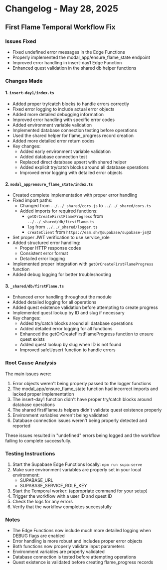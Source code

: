 # Changelog - May 28, 2025

## First Flame Temporal Workflow Fix

### Issues Fixed
- Fixed undefined error messages in the Edge Functions
- Properly implemented the modal_app/ensure_flame_state endpoint
- Improved error handling in insert-day1 Edge Function
- Enhanced quest validation in the shared db helper functions

### Changes Made

#### 1. `insert-day1/index.ts`
- Added proper try/catch blocks to handle errors correctly
- Fixed error logging to include actual error objects
- Added more detailed debugging information
- Improved error handling with specific error codes
- Added environment variable validation
- Implemented database connection testing before operations
- Used the shared helper for flame_progress record creation
- Added more detailed error return codes
- Key changes:
  - Added early environment variable validation
  - Added database connection test
  - Replaced direct database upsert with shared helper
  - Added explicit try/catch blocks around all database operations
  - Improved error logging with detailed error objects

#### 2. `modal_app/ensure_flame_state/index.ts`
- Created complete implementation with proper error handling
- Fixed import paths:
  - Changed from `../../_shared/cors.js` to `../../_shared/cors.ts`
  - Added imports for required functions:
    - `getOrCreateFirstFlameProgress` from `../../_shared/db/firstFlame.ts`
    - `log` from `../../_shared/logger.ts`
    - `createClient` from `https://esm.sh/@supabase/supabase-js@2`
- Set proper JWT verification to use service_role
- Added structured error handling:
  - Proper HTTP response codes
  - Consistent error format
  - Detailed error logging
- Implemented proper integration with `getOrCreateFirstFlameProgress` function
- Added debug logging for better troubleshooting

#### 3. `_shared/db/firstFlame.ts`
- Enhanced error handling throughout the module
- Added detailed logging for all operations
- Added quest existence validation before attempting to create progress
- Implemented quest lookup by ID and slug if necessary
- Key changes:
  - Added try/catch blocks around all database operations
  - Added detailed error logging for all functions
  - Enhanced the getOrCreateFirstFlameProgress function to ensure quest exists
  - Added quest lookup by slug when ID is not found
  - Improved safeUpsert function to handle errors

### Root Cause Analysis
The main issues were:
1. Error objects weren't being properly passed to the logger functions
2. The modal_app/ensure_flame_state function had incorrect imports and lacked proper implementation
3. The insert-day1 function didn't have proper try/catch blocks around database operations
4. The shared firstFlame.ts helpers didn't validate quest existence properly
5. Environment variables weren't being validated
6. Database connection issues weren't being properly detected and reported

These issues resulted in "undefined" errors being logged and the workflow failing to complete successfully.

### Testing Instructions
1. Start the Supabase Edge Functions locally: `npm run supa:serve`
2. Make sure environment variables are properly set in your local environment:
   - SUPABASE_URL
   - SUPABASE_SERVICE_ROLE_KEY
3. Start the Temporal worker: (appropriate command for your setup)
4. Trigger the workflow with a user ID and quest ID
5. Check the logs for any errors
6. Verify that the workflow completes successfully

### Notes
- The Edge Functions now include much more detailed logging when DEBUG flags are enabled
- Error handling is more robust and includes proper error objects
- Both functions now properly validate input parameters
- Environment variables are properly validated
- Database connection is tested before attempting operations
- Quest existence is validated before creating flame_progress records